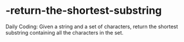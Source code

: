 # -return-the-shortest-substring
Daily Coding: Given a string and a set of characters, return the shortest substring containing all the characters in the set.
